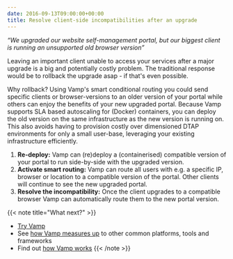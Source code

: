 ```yaml
---
date: 2016-09-13T09:00:00+00:00
title: Resolve client-side incompatibilities after an upgrade
---
```


_“We upgraded our website self-management portal, but our biggest client is running an unsupported old browser version”_
  
Leaving an important client unable to access your services after a major upgrade is a big and potentially costly problem. The traditional response would be to rollback the upgrade asap - if that's even possible.  

Why rollback? Using Vamp's smart conditional routing you could send specific clients or browser-versions to an older version of your portal while others can enjoy the benefits of your new upgraded portal. Because Vamp supports SLA based autoscaling for (Docker) containers, you can deploy the old version on the same infrastructure as the new version is running on. This also avoids having to provision costly over dimensioned DTAP environments for only a small user-base, leveraging your existing infrastructure efficiently.

1. __Re-deploy:__ Vamp can (re)deploy a (containerised) compatible version of your portal to run side-by-side with the upgraded version.
2. __Activate smart routing:__ Vamp can route all users with e.g. a specific IP, browser or location to a compatible version of the portal. Other clients will continue to see the new upgraded portal.
3. __Resolve the incompatibility:__ Once the client upgrades to a compatible browser Vamp can automatically route them to the new portal version.

{{< note title="What next?" >}}
* [Try Vamp](/documentation/installation/hello-world)
* See [how Vamp measures up](/why-use-vamp/vamp-compared-to//proxies-and-load-balancers/) to other common platforms, tools and frameworks  
* Find out [how Vamp works](/documentation/how-vamp-works/architecture-and-components)
{{< /note >}}